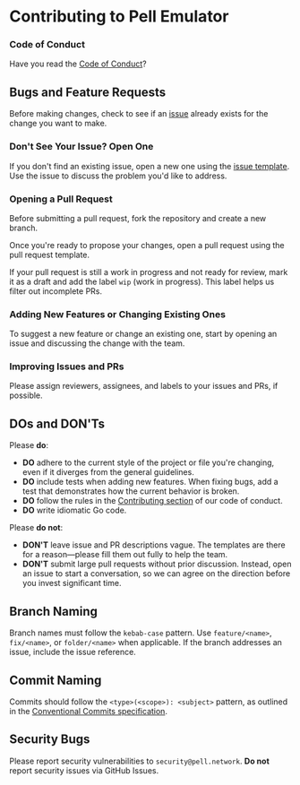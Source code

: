 # Contributing to Pell Emulator

### Code of Conduct

Have you read the [Code of Conduct](https://github.com/0xPellNetwork/pell-emulator/blob/main/CODE_OF_CONDUCT.md)?

## Bugs and Feature Requests

Before making changes, check to see if an [issue](https://github.com/0xPellNetwork/pell-emulator/issues) already exists for the change you want to make.

### Don't See Your Issue? Open One

If you don't find an existing issue, open a new one using the [issue template](https://github.com/0xPellNetwork/pell-emulator/issues/new/choose). Use the issue to discuss the problem you'd like to address.

### Opening a Pull Request

Before submitting a pull request, fork the repository and create a new branch.

Once you're ready to propose your changes, open a pull request using the pull request template.

If your pull request is still a work in progress and not ready for review, mark it as a draft and add the label `wip` (work in progress). This label helps us filter out incomplete PRs.

### Adding New Features or Changing Existing Ones

To suggest a new feature or change an existing one, start by opening an issue and discussing the change with the team.

### Improving Issues and PRs

Please assign reviewers, assignees, and labels to your issues and PRs, if possible.

## DOs and DON'Ts

Please **do**:

* **DO** adhere to the current style of the project or file you're changing, even if it diverges from the general guidelines.
* **DO** include tests when adding new features. When fixing bugs, add a test that demonstrates how the current behavior is broken.
* **DO** follow the rules in the [Contributing section](https://github.com/0xPellNetwork/pell-emulator/blob/master/CODE_OF_CONDUCT.md#contributing) of our code of conduct.
* **DO** write idiomatic Go code.

Please **do not**:

* **DON'T** leave issue and PR descriptions vague. The templates are there for a reason—please fill them out fully to help the team.
* **DON'T** submit large pull requests without prior discussion. Instead, open an issue to start a conversation, so we can agree on the direction before you invest significant time.

## Branch Naming

Branch names must follow the `kebab-case` pattern. Use `feature/<name>`, `fix/<name>`, or `folder/<name>` when applicable. If the branch addresses an issue, include the issue reference.

## Commit Naming

Commits should follow the `<type>(<scope>): <subject>` pattern, as outlined in the [Conventional Commits specification](https://www.conventionalcommits.org/en/v1.0.0/).

## Security Bugs

Please report security vulnerabilities to `security@pell.network`. **Do not** report security issues via GitHub Issues.
